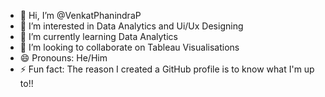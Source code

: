 - 👋 Hi, I’m @VenkatPhanindraP
- 👀 I’m interested in Data Analytics and Ui/Ux Designing
- 🌱 I’m currently learning Data Analytics 
- 💞️ I’m looking to collaborate on Tableau Visualisations
- 😄 Pronouns: He/Him
- ⚡ Fun fact: The reason I created a GitHub profile is to know what I'm up to!!

<!---
VenkatPhanindraP/VenkatPhanindraP is a ✨ special ✨ repository because its `README.md` (this file) appears on your GitHub profile.
You can click the Preview link to take a look at your changes.
--->
